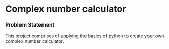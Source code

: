 <h1>Complex number calculator</h1>
<h3>Problem Statement</h3>

This project comprises of applying the basics of python to create your own complex number calculator.

